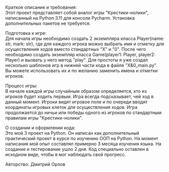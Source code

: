 Краткое описание и требования:<br>
Этот проект представляет собой аналог игры "Крестики-нолики", написанный на Python 3.11 для консоли Pycharm. Установка дополнительных пакетов не требуется.

Подготовка к игре:<br>
Для начала игры необходимо создать 2 экземпляра класса Player(name: str, mark: str), где для каждого игрока можно выбрать имя и отметку для осуществления ходов вместо стандартных "Х" и "0". После чего необходимо создать экземпляр класса Game(player1: Player, player2: Player) и вызвать у него метод "play". Для простоты я уже создал несколько шаблонов игр в нижней части кода в файле "X&0_main.py". Вы можете использовать их и по желанию заменить имена и отметки игроков.

Процесс игры:<br>
В начале каждой игры случайным образом определяется, кто из игроков будет ходить первым. Игра всегда подсказывает, чей ход в данный момент. Игроки видят игровое поле и по очереди вводят координаты игровых клеток для осуществления ходов. Игра продолжается до ничьи или победы одного из игроков по стандартным правилам игры "Крестики-нолики".

О создании и оформлении кода:<br>
Это мой 3 проект на Python. Он написан как дополнительный практический проект в курсе по изучению ООП на Python. На момент написания мой опыт составлял примерно 3 месяца изучения языка. На создание и тестирование ушло 2 дня. Код специально оставлен в исходном виде, чтобы я мог наблюдать свой прогресс.

Авторство: Дмитрий Орлов 
